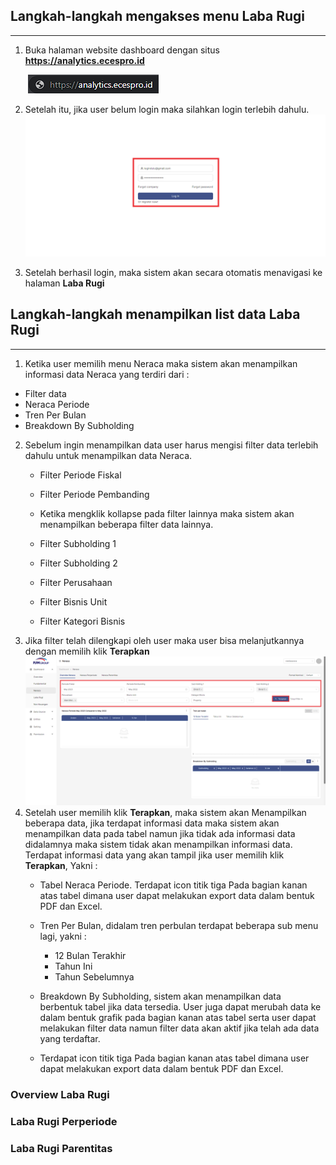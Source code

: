## __Langkah-langkah mengakses menu Laba Rugi__
---
1. Buka halaman website dashboard dengan situs **https://analytics.ecespro.id**

&nbsp;&nbsp;&nbsp;&nbsp;&nbsp;&nbsp;&nbsp;![url](../../static/img/LabaRugi/Url.png)

2. Setelah itu, jika user belum login maka silahkan login terlebih dahulu.
![Login](../../static/img/LabaRugi/1.png)

3. Setelah berhasil login, maka sistem akan secara otomatis menavigasi ke halaman **Laba Rugi**

## __Langkah-langkah menampilkan list data Laba Rugi__
---
1. Ketika user memilih menu Neraca maka sistem akan menampilkan informasi data Neraca yang terdiri dari :
*  Filter data
*  Neraca Periode
*  Tren Per Bulan
*  Breakdown By Subholding 

2. Sebelum ingin menampilkan data user harus mengisi filter data terlebih dahulu untuk menampilkan data Neraca.
   * Filter Periode Fiskal
   * Filter Periode Pembanding

   * Ketika mengklik kollapse pada filter lainnya maka sistem akan menampilkan beberapa filter data lainnya.
   * Filter Subholding 1
   * Filter Subholding 2
   * Filter Perusahaan
   * Filter Bisnis Unit
   * Filter Kategori Bisnis
3. Jika filter telah dilengkapi oleh user maka user bisa melanjutkannya dengan memilih klik **Terapkan**
![Modul_dashboard](../../static/img/Neraca/12.png)
4. Setelah user memilih klik **Terapkan**, maka sistem akan Menampilkan beberapa data, jika terdapat informasi data maka sistem akan menampilkan data pada tabel namun jika tidak ada informasi data didalamnya maka sistem tidak akan menampilkan informasi data. Terdapat informasi data yang akan tampil jika user memilih klik **Terapkan**, Yakni :
   * Tabel Neraca Periode. Terdapat icon titik tiga Pada bagian kanan atas tabel dimana user dapat melakukan export data dalam bentuk PDF dan Excel.

   * Tren Per Bulan, didalam tren perbulan terdapat beberapa sub menu lagi, yakni :
     * 12 Bulan Terakhir
     * Tahun Ini
     * Tahun Sebelumnya
   * Breakdown By Subholding, sistem akan menampilkan data berbentuk tabel jika data tersedia. User juga dapat merubah data ke dalam bentuk grafik pada bagian kanan atas tabel serta user dapat melakukan filter data namun filter data akan aktif jika telah ada data yang terdaftar.
    * Terdapat icon titik tiga Pada bagian kanan atas tabel dimana user dapat melakukan export data dalam bentuk PDF dan Excel.




### __Overview Laba Rugi__
### __Laba Rugi Perperiode__
### __Laba Rugi Parentitas__